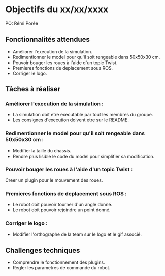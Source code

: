 # Objectifs du xx/xx/xxxx

PO: Rémi Porée


## Fonctionnalités attendues

- Améliorer l'execution de la simulation.
- Redimentionner le model pour qu'il soit rengeable dans 50x50x30 cm.
- Pouvoir bouger les roues à l'aide d'un topic Twist.
- Premieres fonctions de deplacement sous ROS.
- Corriger le logo.

## Tâches à réaliser

### Améliorer l'execution de la simulation :
- La simulation doit etre executable par tout les membres du groupe.
- Les consignes d'execution doivent etre sur le README.

### Redimentionner le model pour qu'il soit rengeable dans 50x50x30 cm :
- Modifier la taille du chassis.
- Rendre plus lisible le code du model pour simplifier sa modification.

### Pouvoir bouger les roues à l'aide d'un topic Twist :
Creer un plugin pour le mouvement des roues.

### Premieres fonctions de deplacement sous ROS :
- Le robot doit pouvoir tourner d'un angle donné.
- Le robot doit pouvoir rejoindre un point donné.

### Corriger le logo :
- Modifier l'orthographe de la team sur le logo et le gif associé.

## Challenges techniques

- Comprendre le fonctionnement des plugins.
- Regler les parametres de commande du robot.
